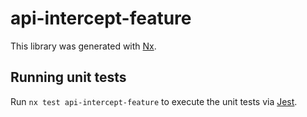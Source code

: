 # api-intercept-feature

This library was generated with [Nx](https://nx.dev).

## Running unit tests

Run `nx test api-intercept-feature` to execute the unit tests via [Jest](https://jestjs.io).
